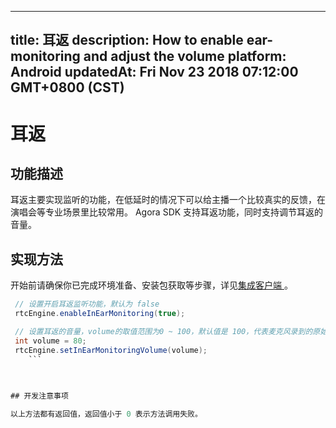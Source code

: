 
---
title: 耳返
description: How to enable ear-monitoring and adjust the volume
platform: Android
updatedAt: Fri Nov 23 2018 07:12:00 GMT+0800 (CST)
---
# 耳返
## 功能描述
耳返主要实现监听的功能，在低延时的情况下可以给主播一个比较真实的反馈，在演唱会等专业场景里比较常用。
Agora SDK 支持耳返功能，同时支持调节耳返的音量。

## 实现方法
开始前请确保你已完成环境准备、安装包获取等步骤，详见[集成客户端 ](../../cn/Voice/android_audio.md)。

```java
 // 设置开启耳返监听功能，默认为 false
 rtcEngine.enableInEarMonitoring(true);

 // 设置耳返的音量，volume的取值范围为0 ~ 100，默认值是 100，代表麦克风录到的原始音量
 int volume = 80;
 rtcEngine.setInEarMonitoringVolume(volume);
	``` 
	
	

## 开发注意事项

以上方法都有返回值，返回值小于 0 表示方法调用失败。


